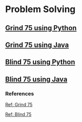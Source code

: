 # Problem Solving

## [Grind 75 using Python](/Grind-75-Questions/Python/)

## [Grind 75 using Java](/Grind-75-Questions/Java/)


## [Blind 75 using Python](/Blind-75-Questions/Python/)

## [Blind 75 using Java](/Blind-75-Questions/Java/)


### References

[Ref: Grind 75](https://www.techinterviewhandbook.org/grind75)

[Ref: Blind 75](https://leetcode.com/discuss/general-discussion/460599/blind-75-leetcode-questions)

